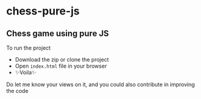 # chess-pure-js

## Chess game using pure JS

To run the project
- Download the zip or clone the project
- Open `index.html` file in your browser
- ✨Voila✨

Do let me know your views on it, and you could also contribute in improving the code
